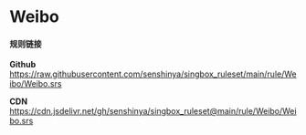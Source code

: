 # Weibo

#### 规则链接

**Github**
https://raw.githubusercontent.com/senshinya/singbox_ruleset/main/rule/Weibo/Weibo.srs

**CDN**
https://cdn.jsdelivr.net/gh/senshinya/singbox_ruleset@main/rule/Weibo/Weibo.srs